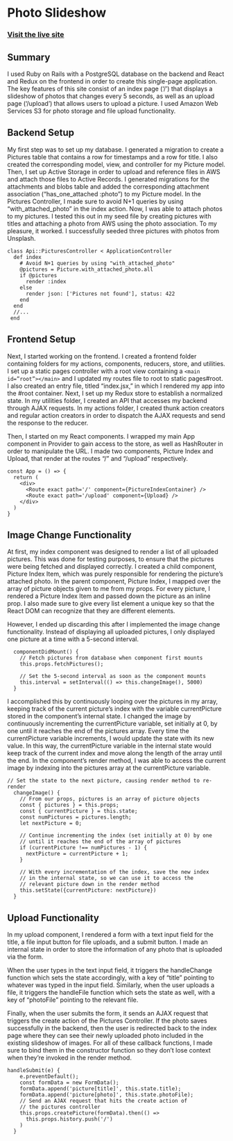 # Photo Slideshow
### [Visit the live site](https://bubble-slideshow.herokuapp.com/#/)

## Summary

I used Ruby on Rails with a PostgreSQL database on the backend and React and Redux on the frontend in order to create this single-page application. The key features of this site consist of an index page (‘/’) that displays a slideshow of photos that changes every 5 seconds, as well as an upload page (‘/upload’) that allows users to upload a picture. I used Amazon Web Services S3 for photo storage and file upload functionality. 

## Backend Setup

My first step was to set up my database. I generated a migration to create a Pictures table that contains a row for timestamps and a row for title. I also created the corresponding model, view, and controller for my Picture model. Then, I set up Active Storage in order to upload and reference files in AWS and attach those files to Active Records. I generated migrations for the attachments and blobs table and added the corresponding attachment association (“has_one_attached :photo”) to my Picture model. In the Pictures Controller, I made sure to avoid N+1 queries by using “with_attached_photo” in the index action. Now, I was able to attach photos to my pictures. I tested this out in my seed file by creating pictures with titles and attaching a photo from AWS using the photo association. To my pleasure, it worked. I successfully seeded three pictures with photos from Unsplash.

```
class Api::PicturesController < ApplicationController
  def index
    # Avoid N+1 queries by using "with_attached_photo"
    @pictures = Picture.with_attached_photo.all 
    if @pictures
      render :index
    else
      render json: ['Pictures not found'], status: 422
    end
  end
  //...
 end
 ```

## Frontend Setup

Next, I started working on the frontend. I created a frontend folder containing folders for my actions, components, reducers, store, and utilities. I set up a static pages controller with a root view containing a ```<main id=”root”></main>``` and I updated my routes file to root to static pages#root. I also created an entry file, titled “index.jsx,” in which I rendered my app into the #root container. Next, I set up my Redux store to establish a normalized state. In my utilities folder, I created an API that accesses my backend through AJAX requests. In my actions folder, I created thunk action creators and regular action creators in order to dispatch the AJAX requests and send the response to the reducer. 

Then, I started on my React components. I wrapped my main App component in Provider to gain access to the store, as well as HashRouter in order to manipulate the URL. I made two components, Picture Index and Upload, that render at the routes “/” and “/upload” respectively.

```
const App = () => {
  return (
    <div>
      <Route exact path='/' component={PictureIndexContainer} />
      <Route exact path='/upload' component={Upload} />
    </div>
  )
}
```

## Image Change Functionality

At first, my index component was designed to render a list of all uploaded pictures. This was done for testing purposes, to ensure that the pictures were being fetched and displayed correctly. I created a child component, Picture Index Item, which was purely responsible for rendering the picture’s attached photo. In the parent component, Picture Index, I mapped over the array of picture objects given to me from my props. For every picture, I rendered a Picture Index Item and passed down the picture as an inline prop. I also made sure to give every list element a unique key so that the React DOM can recognize that they are different elements.

However, I ended up discarding this after I implemented the image change functionality. Instead of displaying all uploaded pictures, I only displayed one picture at a time with a 5-second interval. 

```
  componentDidMount() {
    // Fetch pictures from database when component first mounts
    this.props.fetchPictures();

    // Set the 5-second interval as soon as the component mounts
    this.interval = setInterval(() => this.changeImage(), 5000)
  }
 ```

I accomplished this by continuously looping over the pictures in my array, keeping track of the current picture’s index with the variable currentPicture stored in the component’s internal state. I changed the image by continuously incrementing the currentPicture variable, set initially at 0, by one until it reaches the end of the pictures array. Every time the currentPicture variable increments, I would update the state with its new value. In this way, the currentPicture variable in the internal state would keep track of the current index and move along the length of the array until the end. In the component’s render method, I was able to access the current image by indexing into the pictures array at the currentPicture variable.

```
// Set the state to the next picture, causing render method to re-render
  changeImage() {
    // From our props, pictures is an array of picture objects
    const { pictures } = this.props;
    const { currentPicture } = this.state;
    const numPictures = pictures.length;
    let nextPicture = 0;

    // Continue incrementing the index (set initially at 0) by one
    // until it reaches the end of the array of pictures
    if (currentPicture !== numPictures - 1) {
      nextPicture = currentPicture + 1;
    }

    // With every incrementation of the index, save the new index
    // in the internal state, so we can use it to access the 
    // relevant picture down in the render method
    this.setState({currentPicture: nextPicture})
  }
  ```

## Upload Functionality

In my upload component, I rendered a form with a text input field for the title, a file input button for file uploads, and a submit button. I made an internal state in order to store the information of any photo that is uploaded via the form. 

When the user types in the text input field, it triggers the handleChange function which sets the state accordingly, with a key of “title” pointing to whatever was typed in the input field. Similarly, when the user uploads a file, it triggers the handleFile function which sets the state as well, with a key of “photoFile” pointing to the relevant file. 

Finally, when the user submits the form, it sends an AJAX request that triggers the create action of the Pictures Controller. If the photo saves successfully in the backend, then the user is redirected back to the index page where they can see their newly uploaded photo included in the existing slideshow of images. For all of these callback functions, I made sure to bind them in the constructor function so they don’t lose context when they’re invoked in the render method.

```
handleSubmit(e) {
    e.preventDefault();
    const formData = new FormData();
    formData.append('picture[title]', this.state.title);
    formData.append('picture[photo]', this.state.photoFile);
    // Send an AJAX request that hits the create action of 
    // the pictures controller
    this.props.createPicture(formData).then(() =>
      this.props.history.push('/')
    )
  }
```
